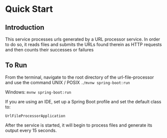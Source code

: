 # Quick Start

## Introduction
This service processes urls generated by a URL processor service. In order to do so, it reads files
and submits the URLs found therein as HTTP requests and then counts their successes or failures

## To Run
From the terminal, navigate to the root directory of the url-file-processor and use the command
UNIX / POSIX
`./mvnw spring-boot:run`

Windows:
`mvnw spring-boot:run`

If you are using an IDE, set up a Spring Boot profile and set the default class to:

`UrlFileProcessorApplication`

After the service is started, it will begin to process files and generate its output every 15 seconds.
